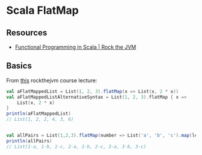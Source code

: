 Scala FlatMap
===

Resources
---

- [Functional Programming in Scala | Rock the JVM][1]

<!-- Links -->
[1]: https://rockthejvm.com/courses/728053/lectures/13122612

<!-- Links end -->

Basics
---

From [this][1] rockthejvm course lecture:

```scala
val aFlatMappedList = List(1, 2, 3).flatMap(x => List(x, 2 * x))
val aFlatMappedListAlternativeSyntax = List(1, 2, 3).flatMap { x =>
    List(x, 2 * x)
}
println(aFlatMappedList)
// List(1, 2, 2, 4, 3, 6)


val allPairs = List(1,2,3).flatMap(number => List('a', 'b', 'c').map(letter => s"$number-$letter"))
println(allPairs)
// List(1-a, 1-b, 1-c, 2-a, 2-b, 2-c, 3-a, 3-b, 3-c)

```
